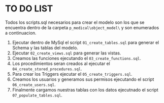# TO DO LIST
Todos los scripts.sql necesarios para crear el modelo son los que se encuentra dentro de la carpeta `p_medical\object_model\` y son enumerados a continuacion.

1. Ejecutar dentro de MySql el script `01_create_tables.sql` para generar el Schema y las tablas del modelo.
2. Ejecutar `02_create_views.sql` para generar las vistas.
3. Creamos las funciones ejecutando el `03_create_functions.sql`.
4. Los procedimientos seran creados al ejecutar el `04_create_stored_procedures.sql`.
5. Para crear los Triggers ejecutar el `05_create_triggers.sql`.
6. Creamos los usuarios y generamos sus permisos ejecutando el script `06_create_users.sql`.
7. Finalmente cargamos nuestras tablas con los datos ejecutnado el script `07_populate_tables.sql`.